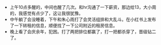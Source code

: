 + 上午10点多醒的，中间也醒了几次。和hr沟通了一下薪资，那边给13，大小周的，我感觉有点少了，这让我很犹豫。
+ 中午躺了会没睡着，下午和朱心雨打了会灵活组排和大乱斗。在小红书上发布了一下转租的信息，顺便找了一下公司附近的租房信息。
+ 晚上看了会庆余年，犯困。打了两把排位都赢了，打一把都杀穿了，晋级钻二了。